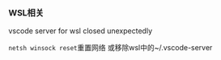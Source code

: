 ###  WSL相关

vscode server for wsl closed unexpectedly

``netsh winsock reset``重置网络 或移除wsl中的~/.vscode-server

